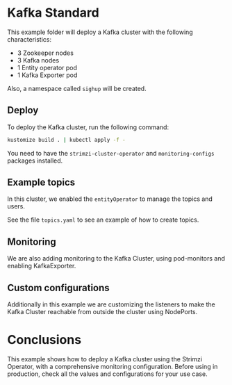 # Kafka Standard

This example folder will deploy a Kafka cluster with the following characteristics:

- 3 Zookeeper nodes
- 3 Kafka nodes
- 1 Entity operator pod
- 1 Kafka Exporter pod

Also, a namespace called `sighup` will be created.

## Deploy

To deploy the Kafka cluster, run the following command:

```bash
kustomize build . | kubectl apply -f -
```

You need to have the `strimzi-cluster-operator` and `monitoring-configs` packages installed.

## Example topics

In this cluster, we enabled the `entityOperator` to manage the topics and users. 

See the file `topics.yaml` to see an example of how to create topics.

## Monitoring

We are also adding monitoring to the Kafka Cluster, using pod-monitors and enabling KafkaExporter.

## Custom configurations

Additionally in this example we are customizing the listeners to make the Kafka Cluster reachable from outside the cluster
using NodePorts.

# Conclusions

This example shows how to deploy a Kafka cluster using the Strimzi Operator, with a comprehensive monitoring configuration.
Before using in production, check all the values and configurations for your use case.